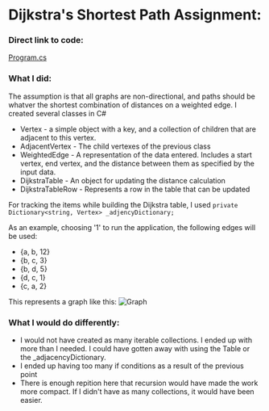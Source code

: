 # Dijkstra's Shortest Path Assignment:

### Direct link to code:
[Program.cs](https://github.com/MGray55/UW_Assingment8/blob/main/ConsoleApp9a/Program.cs)

### What I did:
The assumption is that all graphs are non-directional, and paths should be whatver the shortest combination of distances on a weighted edge.
I created several classes in C#
- Vertex - a simple object with a key, and a collection of children that are adjacent to this vertex.
- AdjacentVertex - The child vertexes of the previous class
- WeightedEdge - A representation of the data entered. Includes a start vertex, end vertex, and the distance between them as specified by the input data.
- DijkstraTable - An object for updating the distance calculation
- DijkstraTableRow - Represents a row in the table that can be updated

For tracking the items while building the Dijkstra table, I used
``` private Dictionary<string, Vertex> _adjencyDictionary; ```

As an example, choosing '1' to run the application, the following edges will be used:
- {a, b, 12}
- {b, c, 3}
- {b, d, 5}
- {d, c, 1}
- {c, a, 2}

This represents a graph like this:
![Graph](/IMG_2288.jpg)

### What I would do differently:
- I would not have created as many iterable collections. I ended up with more than I needed. I could have gotten away with using the Table or the _adjacencyDictionary.
- I ended up having too many if conditions as a result of the previous point
- There is enough repition here that recursion would have made the work more compact. If I didn't have as many collections, it would have been easier.
